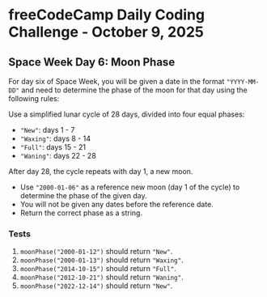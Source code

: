 # freeCodeCamp Daily Coding Challenge - October 9, 2025

## Space Week Day 6: Moon Phase

For day six of Space Week, you will be given a date in the format `"YYYY-MM-DD"` and need to determine the phase of the moon for that day using the following rules:

Use a simplified lunar cycle of 28 days, divided into four equal phases:

* `"New"`: days 1 - 7
* `"Waxing"`: days 8 - 14
* `"Full"`: days 15 - 21
* `"Waning"`: days 22 - 28

After day 28, the cycle repeats with day 1, a new moon.

* Use `"2000-01-06"` as a reference new moon (day 1 of the cycle) to determine the phase of the given day.
* You will not be given any dates before the reference date.
* Return the correct phase as a string.

### Tests

1. `moonPhase("2000-01-12")` should return `"New"`.
2. `moonPhase("2000-01-13")` should return `"Waxing"`.
3. `moonPhase("2014-10-15")` should return `"Full"`.
4. `moonPhase("2012-10-21")` should return `"Waning"`.
5. `moonPhase("2022-12-14")` should return `"New"`.